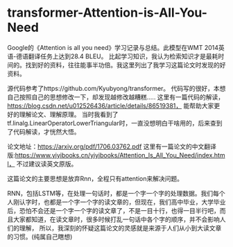 # transformer-Attention-is-All-You-Need

Google的《Attention is all you need》学习记录与总结。此模型在WMT 2014英语-德语翻译任务上达到28.4 BLEU。
比起学习知识，我认为检索知识才是最耗时间的。找到好的资料，往往能事半功倍。我这里列出了我学习这篇论文时发现的好资料。

源代码参考了https://github.com/Kyubyong/transformer。 代码写的很好，本想自己按照自己的思想修改一下，却发现越修改越糟糕.....
这里有一篇代码的解读，https://blog.csdn.net/u012526436/article/details/86519381， 能帮助大家更好的理解论文、理解原理。
当时我看到了tf.linalg.LinearOperatorLowerTriangular时，一直没想明白干啥用的，后来查到了代码解读，才恍然大悟。

论文地址：https://arxiv.org/pdf/1706.03762.pdf
这里有一篇论文的中文翻译版:https://www.yiyibooks.cn/yiyibooks/Attention_Is_All_You_Need/index.html， 不过建议读英文原版。

这篇论文的主要思想是放弃Rnn，全程只有attention来解决问题。

RNN，包括LSTM等，在处理一句话时，都是一个字一个字的处理数据。我们每个人刚认字时，也都是一个字一个字的读文章的，但现在，我们高中毕业，大学毕业后，恐怕不会还是一个字一个字的读文章了，不是一目十行，也得一目半行吧，而且大家都知道，在读文章时，很多时候打乱一句话中各个字的顺序，并不会影响人们的理解，
所以，我深刻的怀疑这篇论文的灵感就是来源于人们从小到大读文章的习惯。(纯属自己瞎想)



